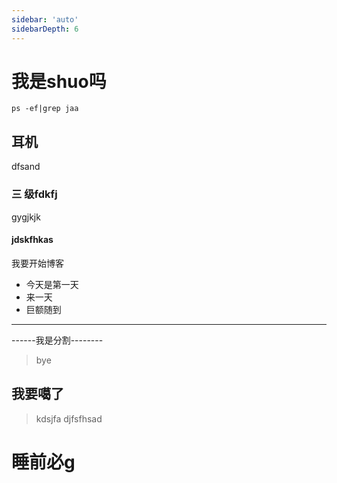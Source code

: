 ```yaml
---
sidebar: 'auto'
sidebarDepth: 6
---
```


# 我是shuo吗
```shell
ps -ef|grep jaa
```
  
## 耳机

dfsand
### 三 级fdkfj

gygjkjk
#### jdskfhkas

我要开始博客

+ 今天是第一天
+ 来一天
+ 巨额随到

---------------

------我是分割--------



>bye



## 我要噶了
>kdsjfa
djfsfhsad

# 睡前必g

